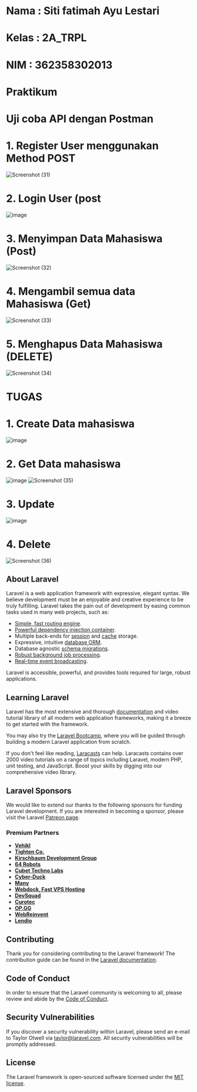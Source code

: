 # Nama  : Siti fatimah Ayu Lestari
# Kelas : 2A_TRPL
# NIM   : 362358302013


# Praktikum 
# Uji coba API dengan Postman 
# 1. Register User menggunakan Method POST
![Screenshot (31)](https://github.com/user-attachments/assets/2e09e3eb-e98a-457a-996b-fdb22f5940bd)
# 2. Login User (post
![image](https://github.com/user-attachments/assets/ef4170a2-1c63-452f-9a14-0e278be247e0)
# 3. Menyimpan Data Mahasiswa (Post)
![Screenshot (32)](https://github.com/user-attachments/assets/a8cbd866-95d3-4511-b3ec-8f8ca16e9165)
# 4. Mengambil semua data Mahasiswa (Get)
![Screenshot (33)](https://github.com/user-attachments/assets/673a739a-d417-4339-9847-a47ac319ec48)
# 5. Menghapus Data Mahasiswa (DELETE)
![Screenshot (34)](https://github.com/user-attachments/assets/a3668806-edae-4001-9d4d-a2fe6884ba0e)

# TUGAS 
# 1. Create Data mahasiswa
![image](https://github.com/user-attachments/assets/e9e4d027-43b7-4392-9c5e-708db9925a11)
# 2. Get Data mahasiswa
![image](https://github.com/user-attachments/assets/694873e3-8861-422f-aca1-b905834f458a)
![Screenshot (35)](https://github.com/user-attachments/assets/7ca6dfab-3d19-4250-a587-71d134e2b638)

# 3. Update
![image](https://github.com/user-attachments/assets/2d459016-b60c-4627-9197-98c40aa9afb0)
# 4. Delete 
![Screenshot (36)](https://github.com/user-attachments/assets/364e9b88-b412-4826-bc9d-0d7dc6c785bf)





## About Laravel

Laravel is a web application framework with expressive, elegant syntax. We believe development must be an enjoyable and creative experience to be truly fulfilling. Laravel takes the pain out of development by easing common tasks used in many web projects, such as:

- [Simple, fast routing engine](https://laravel.com/docs/routing).
- [Powerful dependency injection container](https://laravel.com/docs/container).
- Multiple back-ends for [session](https://laravel.com/docs/session) and [cache](https://laravel.com/docs/cache) storage.
- Expressive, intuitive [database ORM](https://laravel.com/docs/eloquent).
- Database agnostic [schema migrations](https://laravel.com/docs/migrations).
- [Robust background job processing](https://laravel.com/docs/queues).
- [Real-time event broadcasting](https://laravel.com/docs/broadcasting).

Laravel is accessible, powerful, and provides tools required for large, robust applications.

## Learning Laravel

Laravel has the most extensive and thorough [documentation](https://laravel.com/docs) and video tutorial library of all modern web application frameworks, making it a breeze to get started with the framework.

You may also try the [Laravel Bootcamp](https://bootcamp.laravel.com), where you will be guided through building a modern Laravel application from scratch.

If you don't feel like reading, [Laracasts](https://laracasts.com) can help. Laracasts contains over 2000 video tutorials on a range of topics including Laravel, modern PHP, unit testing, and JavaScript. Boost your skills by digging into our comprehensive video library.

## Laravel Sponsors

We would like to extend our thanks to the following sponsors for funding Laravel development. If you are interested in becoming a sponsor, please visit the Laravel [Patreon page](https://patreon.com/taylorotwell).

### Premium Partners

- **[Vehikl](https://vehikl.com/)**
- **[Tighten Co.](https://tighten.co)**
- **[Kirschbaum Development Group](https://kirschbaumdevelopment.com)**
- **[64 Robots](https://64robots.com)**
- **[Cubet Techno Labs](https://cubettech.com)**
- **[Cyber-Duck](https://cyber-duck.co.uk)**
- **[Many](https://www.many.co.uk)**
- **[Webdock, Fast VPS Hosting](https://www.webdock.io/en)**
- **[DevSquad](https://devsquad.com)**
- **[Curotec](https://www.curotec.com/services/technologies/laravel/)**
- **[OP.GG](https://op.gg)**
- **[WebReinvent](https://webreinvent.com/?utm_source=laravel&utm_medium=github&utm_campaign=patreon-sponsors)**
- **[Lendio](https://lendio.com)**

## Contributing

Thank you for considering contributing to the Laravel framework! The contribution guide can be found in the [Laravel documentation](https://laravel.com/docs/contributions).

## Code of Conduct

In order to ensure that the Laravel community is welcoming to all, please review and abide by the [Code of Conduct](https://laravel.com/docs/contributions#code-of-conduct).

## Security Vulnerabilities

If you discover a security vulnerability within Laravel, please send an e-mail to Taylor Otwell via [taylor@laravel.com](mailto:taylor@laravel.com). All security vulnerabilities will be promptly addressed.

## License

The Laravel framework is open-sourced software licensed under the [MIT license](https://opensource.org/licenses/MIT).
